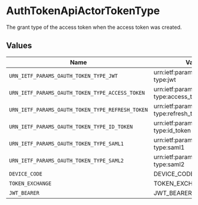 # AuthTokenApiActorTokenType

The grant type of the access token when the access token was created.



## Values

| Name                                             | Value                                            |
| ------------------------------------------------ | ------------------------------------------------ |
| `URN_IETF_PARAMS_OAUTH_TOKEN_TYPE_JWT`           | urn:ietf:params:oauth:token-type:jwt             |
| `URN_IETF_PARAMS_OAUTH_TOKEN_TYPE_ACCESS_TOKEN`  | urn:ietf:params:oauth:token-type:access_token    |
| `URN_IETF_PARAMS_OAUTH_TOKEN_TYPE_REFRESH_TOKEN` | urn:ietf:params:oauth:token-type:refresh_token   |
| `URN_IETF_PARAMS_OAUTH_TOKEN_TYPE_ID_TOKEN`      | urn:ietf:params:oauth:token-type:id_token        |
| `URN_IETF_PARAMS_OAUTH_TOKEN_TYPE_SAML1`         | urn:ietf:params:oauth:token-type:saml1           |
| `URN_IETF_PARAMS_OAUTH_TOKEN_TYPE_SAML2`         | urn:ietf:params:oauth:token-type:saml2           |
| `DEVICE_CODE`                                    | DEVICE_CODE                                      |
| `TOKEN_EXCHANGE`                                 | TOKEN_EXCHANGE                                   |
| `JWT_BEARER`                                     | JWT_BEARER                                       |